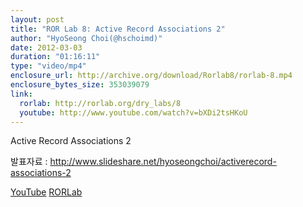 ```yaml
---
layout: post
title: "ROR Lab 8: Active Record Associations 2"
author: "HyoSeong Choi(@hschoimd)"
date: 2012-03-03
duration: "01:16:11"
type: "video/mp4"
enclosure_url: http://archive.org/download/Rorlab8/rorlab-8.mp4
enclosure_bytes_size: 353039079
link:
  rorlab: http://rorlab.org/dry_labs/8
  youtube: http://www.youtube.com/watch?v=bXDi2tsHKoU
---
```


<p>Active Record Associations 2</p>

<p>발표자료 : <a href="http://www.slideshare.net/hyoseongchoi/activerecord-associations-2">http://www.slideshare.net/hyoseongchoi/activerecord-associations-2</a></p>

<div class="btn-group">
  <a class="btn btn-default btn-xs" href="{{ page.link.youtube }}">YouTube</a>
  <a class="btn btn-default btn-xs" href="{{ page.link.rorlab }}">RORLab</a>
</div>